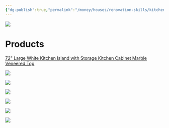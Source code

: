 ```yaml
---
{"dg-publish":true,"permalink":"/money/houses/renovation-skills/kitchen/island-or-peninsula/","tags":["oakmore"],"created":"Jun 06, 2023, 9:59 PM","updated":""}
---
```



![](https://lh3.googleusercontent.com/pw/AJFCJaUE-uHCBw3HChOU4JCbvnHYGIsx7cSwwmckdsoGT6eJQwof5s6uFGsh0ccPt7dXYd6SYOjmjfH0jMEuhdGrTA6fsi_NsISQXhaEcR0OTFjv3hLBiRrh11unFI15-ym91p-kO9DTmCwDnl4v75kLMfMOCA=w1254-h941-s-no?authuser=1)

# Products

[72" Large White Kitchen Island with Storage Kitchen Cabinet Marble Veneered Top](https://www.homary.com/item/72-large-white-kitchen-island-with-storage-kitchen-cabinet-marble-veneered-top-45421.html)

![](https://img5.su-cdn.com/cdn-cgi/image/width=600,height=600,format=webp/mall/file/2023/04/03/9e2fc9b5979a8a98b2342914b4112d10.jpg)

![](https://i.imgur.com/oL137eJ.jpg)

![](https://i.imgur.com/E3Bdm4O.jpg)

![](https://photos.zillowstatic.com/fp/c429f7d145fe4c1fc39a9771d521354f-uncropped_scaled_within_1536_1152.webp)

![](https://photos.zillowstatic.com/fp/62ecb411bd79f15c51cc49b5d5080d3d-uncropped_scaled_within_1536_1152.webp)

![](https://photos.zillowstatic.com/fp/36fb0fd116bc07993eddbdbc47576713-uncropped_scaled_within_1536_1152.webp)

